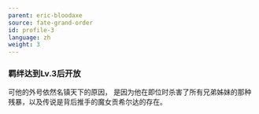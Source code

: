 ```yaml
---
parent: eric-bloodaxe
source: fate-grand-order
id: profile-3
language: zh
weight: 3
---
```


### 羁绊达到Lv.3后开放

可他的外号依然名镇天下的原因，
是因为他在即位时杀害了所有兄弟姊妹的那种残暴，以及传说是背后推手的魔女贡希尔达的存在。
